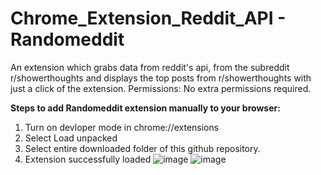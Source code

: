 # Chrome_Extension_Reddit_API - Randomeddit
An extension which grabs data from reddit's api, from the subreddit r/showerthoughts and displays the top posts from r/showerthoughts with just a click of the extension.
Permissions: No extra permissions required.

**Steps to add Randomeddit extension manually to your browser:**

1. Turn on devloper mode in chrome://extensions
2. Select Load unpacked
3. Select entire downloaded folder of this github repository.
4. Extension successfully loaded
![image](https://user-images.githubusercontent.com/65487599/158431449-5a2d3504-5edc-43f0-85d7-238c6f63d5c7.png)
![image](https://user-images.githubusercontent.com/65487599/158431466-ba055591-b88b-4ee8-ab0b-406db96d4e96.png)

